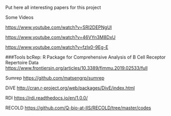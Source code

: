 
Put here all interesting papers for this project


Some Videos

https://www.youtube.com/watch?v=SRI2DEPNgUI

https://www.youtube.com/watch?v=46VYn3M8DxU

https://www.youtube.com/watch?v=fzIx0-9Eg-E


###Tools
bcRep: R Package for Comprehensive Analysis of B Cell Receptor Repertoire Data
https://www.frontiersin.org/articles/10.3389/fimmu.2019.02533/full

Sumrep        https://github.com/matsengrp/sumrep

DiVE        http://cran.r-project.org/web/packages/DivE/index.html    

RDI        https://rdi.readthedocs.io/en/1.0.0/        

RECOLD        https://github.com/Q-bio-at-IIS/RECOLD/tree/master/codes

